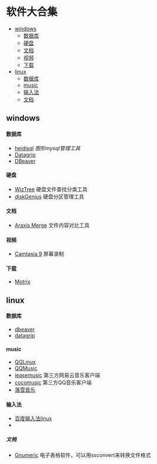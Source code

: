 # 软件大合集
* [windows](#windows)
  * [数据库](#数据库)
  * [硬盘](#硬盘)
  * [文档](#文档)
  * [视频](#视频)
  * [下载](#下载)
* [linux](#linux)
  * [数据库](#数据库)
  * [music](#music)
  * [输入法](#输入法)
  * [文档](#文档)
## windows
#### 数据库
* [heidisql](https://www.heidisql.com/download.php)  *图形mysql管理工具*
* [Datagrip](https://www.jetbrains.com/datagrip/download/)
* [DBeaver](https://github.com/dbeaver/dbeaver/releases)
#### 硬盘
* [WizTree](https://wiztreefree.com/) 硬盘文件查找分类工具
* [diskGenius](https://www.diskgenius.cn/)  硬盘分区管理工具
#### 文档
* [Araxis Merge](https://www.araxis.com/merge/download.en)  文件内容对比工具
#### 视频
* [Camtasia 9](https://www.techsmith.com/video-editor.html)  屏幕录制
#### 下载
* [Motrix](https://github.com/agalwood/Motrix/releases)
## linux
#### 数据库
* [dbeaver](https://dbeaver.io/download/)
* [datagrip](https://www.jetbrains.com/datagrip/download/)
#### music
* [QQLinux](https://im.qq.com/linuxqq/index.html)
* [QQMusic](https://y.qq.com/download/download.html)
* [ieasemusic](https://github.com/trazyn/ieaseMusic/releases)  第三方网易云音乐客户端
* [cocomusic](https://github.com/xtuJSer/CoCoMusic/releases)  第三方QQ音乐客户端
* [落雪音乐](https://github.com/lyswhut/lx-music-desktop/releases)
#### 输入法
* [百度输入法linux](http://srf.baidu.com/site/guanwang_linux/index.html)
* []()
##### 文档
* [Gnumeric]() 电子表格软件，可以用ssconvert来转换文件格式
